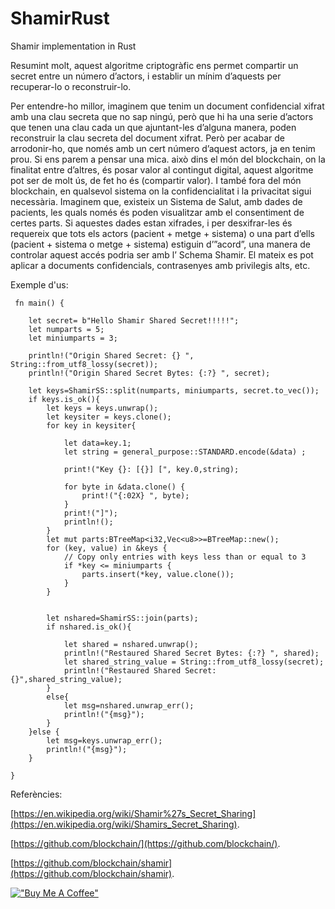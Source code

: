 # ShamirRust
Shamir implementation in Rust

Resumint molt, aquest algoritme criptogràfic ens permet compartir un secret entre un número d’actors, i establir un mínim d’aquests per recuperar-lo o reconstruir-lo.

Per entendre-ho millor, imaginem que tenim un document confidencial xifrat amb una clau secreta que no sap ningú, però que hi ha una serie d’actors que tenen una clau cada un que ajuntant-les d’alguna manera, poden reconstruir la clau secreta del document xifrat. Però per acabar de arrodonir-ho, que només amb un cert número d’aquest actors, ja en tenim prou. 
Si ens parem a pensar una mica. això dins el món del blockchain, on la finalitat entre d’altres, és posar valor al contingut digital, aquest algoritme pot ser de molt ús, de fet ho és (compartir valor).
I també fora del món blockchain, en qualsevol sistema on la confidencialitat i la privacitat sigui necessària. Imaginem que, existeix un Sistema de Salut, amb dades de pacients, les quals només és poden visualitzar amb el consentiment de certes parts. Si aquestes dades estan xifrades, i per desxifrar-les és requereix que tots els actors (pacient + metge + sistema) o una part d’ells (pacient + sistema o metge + sistema) estiguin d’”acord”, una manera de controlar aquest accés podria ser amb l’ Schema Shamir. El mateix es pot aplicar a documents confidencials, contrasenyes amb privilegis alts, etc.

Exemple d'us:
```
 fn main() {

    let secret= b"Hello Shamir Shared Secret!!!!!";
    let numparts = 5;
    let miniumparts = 3;
    
    println!("Origin Shared Secret: {} ", String::from_utf8_lossy(secret));
    println!("Origin Shared Secret Bytes: {:?} ", secret);
    
    let keys=ShamirSS::split(numparts, miniumparts, secret.to_vec());
    if keys.is_ok(){
        let keys = keys.unwrap();
        let keysiter = keys.clone();
        for key in keysiter{

            let data=key.1;
            let string = general_purpose::STANDARD.encode(&data) ;

            print!("Key {}: [{}] [", key.0,string);

            for byte in &data.clone() {
                print!("{:02X} ", byte);
            }
            print!("]");
            println!(); 
        }
        let mut parts:BTreeMap<i32,Vec<u8>>=BTreeMap::new();
        for (key, value) in &keys {
            // Copy only entries with keys less than or equal to 3
            if *key <= miniumparts {
                parts.insert(*key, value.clone());
            }
        }

      
        let nshared=ShamirSS::join(parts);
        if nshared.is_ok(){
            
            let shared = nshared.unwrap();
            println!("Restaured Shared Secret Bytes: {:?} ", shared);
            let shared_string_value = String::from_utf8_lossy(secret);
            println!("Restaured Shared Secret: {}",shared_string_value);
        }
        else{
            let msg=nshared.unwrap_err();
            println!("{msg}");
        }
    }else {
        let msg=keys.unwrap_err();
        println!("{msg}");
    }

}
```

Referències:

[https://en.wikipedia.org/wiki/Shamir%27s_Secret_Sharing](https://en.wikipedia.org/wiki/Shamirs_Secret_Sharing).

[https://github.com/blockchain/](https://github.com/blockchain/).

[https://github.com/blockchain/shamir](https://github.com/blockchain/shamir).


[!["Buy Me A Coffee"](https://www.buymeacoffee.com/assets/img/custom_images/orange_img.png)](https://www.buymeacoffee.com/jcastellsgH)
